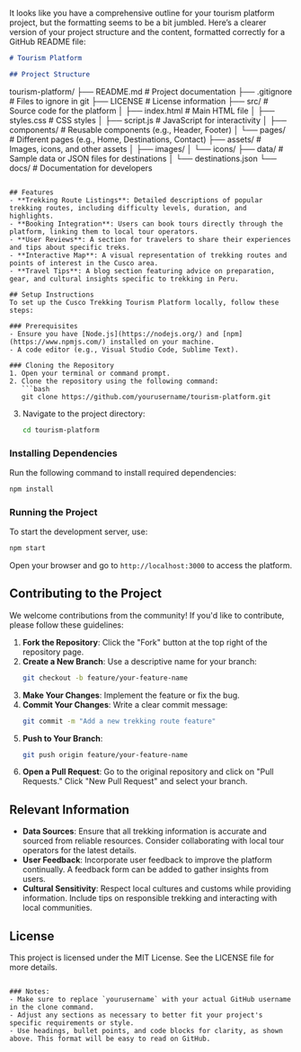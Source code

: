 It looks like you have a comprehensive outline for your tourism platform project, but the formatting seems to be a bit jumbled. Here’s a clearer version of your project structure and the content, formatted correctly for a GitHub README file:

```markdown
# Tourism Platform

## Project Structure
```
tourism-platform/
├── README.md                # Project documentation
├── .gitignore               # Files to ignore in git
├── LICENSE                  # License information
├── src/                    # Source code for the platform
│   ├── index.html          # Main HTML file
│   ├── styles.css          # CSS styles
│   ├── script.js           # JavaScript for interactivity
│   ├── components/         # Reusable components (e.g., Header, Footer)
│   └── pages/              # Different pages (e.g., Home, Destinations, Contact)
├── assets/                 # Images, icons, and other assets
│   ├── images/
│   └── icons/
├── data/                   # Sample data or JSON files for destinations
│   └── destinations.json
└── docs/                   # Documentation for developers
```

## Features
- **Trekking Route Listings**: Detailed descriptions of popular trekking routes, including difficulty levels, duration, and highlights.
- **Booking Integration**: Users can book tours directly through the platform, linking them to local tour operators.
- **User Reviews**: A section for travelers to share their experiences and tips about specific treks.
- **Interactive Map**: A visual representation of trekking routes and points of interest in the Cusco area.
- **Travel Tips**: A blog section featuring advice on preparation, gear, and cultural insights specific to trekking in Peru.

## Setup Instructions
To set up the Cusco Trekking Tourism Platform locally, follow these steps:

### Prerequisites
- Ensure you have [Node.js](https://nodejs.org/) and [npm](https://www.npmjs.com/) installed on your machine.
- A code editor (e.g., Visual Studio Code, Sublime Text).

### Cloning the Repository
1. Open your terminal or command prompt.
2. Clone the repository using the following command:
   ```bash
   git clone https://github.com/yourusername/tourism-platform.git
   ```
3. Navigate to the project directory:
   ```bash
   cd tourism-platform
   ```

### Installing Dependencies
Run the following command to install required dependencies:
```bash
npm install
```

### Running the Project
To start the development server, use:
```bash
npm start
```
Open your browser and go to `http://localhost:3000` to access the platform.

## Contributing to the Project
We welcome contributions from the community! If you'd like to contribute, please follow these guidelines:

1. **Fork the Repository**: Click the "Fork" button at the top right of the repository page.
2. **Create a New Branch**: Use a descriptive name for your branch:
   ```bash
   git checkout -b feature/your-feature-name
   ```
3. **Make Your Changes**: Implement the feature or fix the bug.
4. **Commit Your Changes**: Write a clear commit message:
   ```bash
   git commit -m "Add a new trekking route feature"
   ```
5. **Push to Your Branch**:
   ```bash
   git push origin feature/your-feature-name
   ```
6. **Open a Pull Request**: Go to the original repository and click on "Pull Requests." Click "New Pull Request" and select your branch.

## Relevant Information
- **Data Sources**: Ensure that all trekking information is accurate and sourced from reliable resources. Consider collaborating with local tour operators for the latest details.
- **User Feedback**: Incorporate user feedback to improve the platform continually. A feedback form can be added to gather insights from users.
- **Cultural Sensitivity**: Respect local cultures and customs while providing information. Include tips on responsible trekking and interacting with local communities.

## License
This project is licensed under the MIT License. See the LICENSE file for more details.
```

### Notes:
- Make sure to replace `yourusername` with your actual GitHub username in the clone command.
- Adjust any sections as necessary to better fit your project's specific requirements or style.
- Use headings, bullet points, and code blocks for clarity, as shown above. This format will be easy to read on GitHub.
